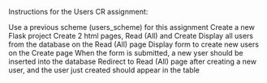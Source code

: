 Instructions for the Users CR assignment:

Use a previous scheme (users_scheme) for this assignment
Create a new Flask project
Create 2 html pages, Read (All) and Create
Display all users from the database on the Read (All) page
Display form to create new users on the Create page
When the form is submitted, a new yser should be inserted into the database
Redirect to Read (All) page after creating a new user, and the user just created should appear in the table